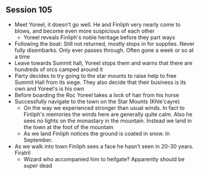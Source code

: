 ## Session 105
* Meet Yoreel, it doesn't go well. He and Finliph very nearly come to blows, and become even more suspicious of each other
  * Yoreel reveals Finliph's noble heritage before they part ways
* Following the boat: Still not returned, mostly stops in for supplies. Never fully disembarks. Only ever passes through. Often gone a week or so at a time
* Leave towards Summit hall, Yoreel stops them and warns that there are hundreds of orcs camped around it
* Party decides to try going to the star mounts to raise help to free Summit Hall from its siege. They also decide that their business is its own and Yoreel's is his own
* Before boarding the Roc Yoreel takes a lock of hair from his horse
* Successfully navigate to the town on the Star Mounts (Khle'cayre)
  * On the way we experienced stronger than usual winds. In fact to Finliph's memories the winds here are generally quite calm. Also he sees no lights on the monastary in the mountain. Instead we land in the town at the foot of the mountain
  * As we land Finliph notices the ground is coated in snow. In September.
* As we walk into town Finliph sees a face he hasn't seen in 20-30 years. Firatril
  * Wizard who accompanied him to hellgate? Apparently should be _super_ dead